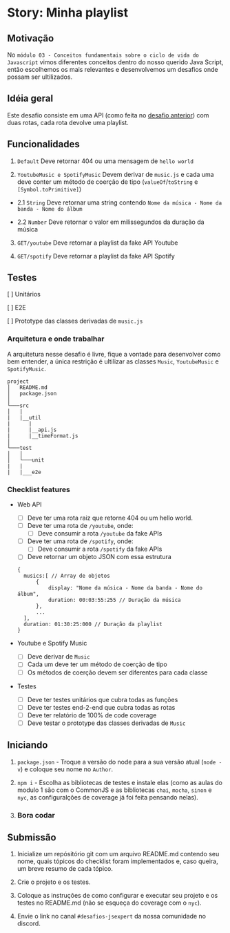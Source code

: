 # Story: Minha playlist

## Motivação

No `módulo 03 - Conceitos fundamentais sobre o ciclo de vida do Javascript` vimos diferentes conceitos dentro do nosso querido Java Script, então escolhemos os mais relevantes e desenvolvemos um desafios onde possam ser ultilizados.

## Idéia geral

Este desafio consiste em uma API (como feita no [desafio anterior](https://github.com/training-erickwendel/jsexpert-exercicio01-pokeapi)) com duas rotas, cada rota devolve uma playlist. 

## Funcionalidades

1. `Default`
Deve retornar 404 ou uma mensagem de `hello world`

2. `YoutubeMusic e SpotifyMusic`
Devem derivar de `music.js` e cada uma deve conter um método de coerção de tipo (`valueOf`/`toString` e `[Symbol.toPrimitive]`)

- 2.1 `String`
  Deve retornar uma string contendo `Nome da música - Nome da banda - Nome do álbum`

- 2.2 `Number`
  Deve retornar o valor em milissegundos da duração da música

3. `GET/youtube`
Deve retornar a playlist da fake API Youtube

4. `GET/spotify`
Deve retornar a playlist da fake API Spotify

## Testes

[ ] Unitários

[ ] E2E

[ ] Prototype das classes derivadas de `music.js`


### Arquitetura e onde trabalhar

A arquitetura nesse desafio é livre, fique a vontade para desenvolver como bem entender, a única restrição é ultilizar as classes `Music`, `YoutubeMusic` e `SpotifyMusic`.

```
project
│   README.md
│   package.json
│
└───src
│   |
|   |__util
|      |
|      |__api.js
|      |__timeFormat.js
│
└───test
│   │
│   └───unit
|   |
|   |___e2e
```

### Checklist features

- Web API
  * [ ] Deve ter uma rota raiz que retorne 404 ou um hello world.
  * [ ] Deve ter uma rota de `/youtube`, onde:
    * [ ] Deve consumir a rota `/youtube` da fake APIs

  * [ ] Deve ter uma rota de `/spotify`, onde:
    * [ ] Deve consumir a rota `/spotify` da fake APIs

  * [ ] Deve retornar um objeto JSON com essa estrutura 
  ```
  {
    musics:[ // Array de objetos
        {
            display: "Nome da música - Nome da banda - Nome do álbum",
            duration: 00:03:55:255 // Duração da música
        },
        ...
    ],
    duration: 01:30:25:000 // Duração da playlist
  }
  ```

- Youtube e Spotify Music
  * [ ] Deve derivar de `Music`
  * [ ] Cada um deve ter um método de coerção de tipo
  * [ ] Os métodos de coerção devem ser diferentes para cada classe 

- Testes
  * [ ] Deve ter testes unitários que cubra todas as funções
  * [ ] Deve ter testes end-2-end que cubra todas as rotas
  * [ ] Deve ter relatório de 100% de code coverage
  * [ ] Deve testar o prototype das classes derivadas de `Music`

## Iniciando

1. `package.json` - Troque a versão do node para a sua versão atual (`node -v`) e coloque seu nome no `Author`.

2. `npm i` - Escolha as bibliotecas de testes e instale elas (como as aulas do modulo 1 são com o CommonJS e as bibliotecas `chai`, `mocha`, `sinon` e `nyc`, as configuralções de coverage já foi feita pensando nelas).

3. ### Bora codar

## Submissão

1. Inicialize um repósitório git com um arquivo README.md contendo seu nome, quais tópicos do checklist foram implementados e, caso queira, um breve resumo de cada tópico.

2. Crie o projeto e os testes.

3. Coloque as instruções de como configurar e executar seu projeto e os testes no README.md (não se esqueça do coverage com o `nyc`).

4. Envie o link no canal `#desafios-jsexpert` da nossa comunidade no discord.
